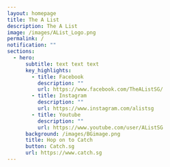 ```yaml
---
layout: homepage
title: The A List
description: The A List
image: /images/AList_Logo.png
permalink: /
notification: ""
sections:
  - hero:
      subtitle: text text text
      key_highlights:
        - title: Facebook
          description: ""
          url: https://www.facebook.com/TheAListSG/
        - title: Instagram
          description: ""
          url: https://www.instagram.com/alistsg
        - title: Youtube
          description: ""
          url: https://www.youtube.com/user/AListSG
      background: /images/BGimage.png
      title: Hop on to Catch
      button: Catch.sg
      url: https://www.catch.sg
---
```

